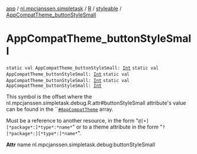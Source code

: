 [app](../../../index.md) / [nl.mpcjanssen.simpletask](../../index.md) / [R](../index.md) / [styleable](index.md) / [AppCompatTheme_buttonStyleSmall](.)

# AppCompatTheme_buttonStyleSmall

`static val AppCompatTheme_buttonStyleSmall: `[`Int`](https://kotlinlang.org/api/latest/jvm/stdlib/kotlin/-int/index.html)
`static val AppCompatTheme_buttonStyleSmall: `[`Int`](https://kotlinlang.org/api/latest/jvm/stdlib/kotlin/-int/index.html)
`static val AppCompatTheme_buttonStyleSmall: `[`Int`](https://kotlinlang.org/api/latest/jvm/stdlib/kotlin/-int/index.html)
`static val AppCompatTheme_buttonStyleSmall: `[`Int`](https://kotlinlang.org/api/latest/jvm/stdlib/kotlin/-int/index.html)

This symbol is the offset where the nl.mpcjanssen.simpletask.debug.R.attr#buttonStyleSmall attribute's value can be found in the ``[`#AppCompatTheme`](-app-compat-theme.md) array.

Must be a reference to another resource, in the form "`@[+][*package*:]*type*:*name*`" or to a theme attribute in the form "`?[*package*:][*type*:]*name*`".

**Attr**
name nl.mpcjanssen.simpletask.debug:buttonStyleSmall

